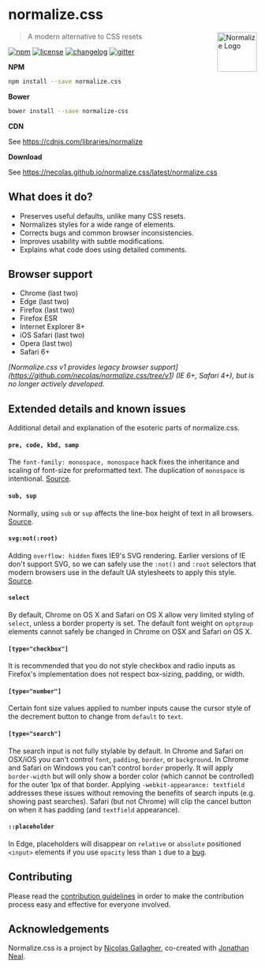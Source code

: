 # normalize.css

<a href="https://github.com/necolas/normalize.css"><img
  src="https://necolas.github.io/normalize.css/logo.svg" alt="Normalize Logo"
  width="80" height="80" align="right"></a>

> A modern alternative to CSS resets

[![npm][npm-image]][npm-url] [![license][license-image]][license-url]
[![changelog][changelog-image]][changelog-url]
[![gitter][gitter-image]][gitter-url]


**NPM**

```sh
npm install --save normalize.css
```

**Bower**

```sh
bower install --save normalize-css
```

**CDN**

See https://cdnjs.com/libraries/normalize

**Download**

See https://necolas.github.io/normalize.css/latest/normalize.css


## What does it do?

* Preserves useful defaults, unlike many CSS resets.
* Normalizes styles for a wide range of elements.
* Corrects bugs and common browser inconsistencies.
* Improves usability with subtle modifications.
* Explains what code does using detailed comments.


## Browser support

* Chrome (last two)
* Edge (last two)
* Firefox (last two)
* Firefox ESR
* Internet Explorer 8+
* iOS Safari (last two)
* Opera (last two)
* Safari 6+

*[Normalize.css v1 provides legacy browser support]
(https://github.com/necolas/normalize.css/tree/v1) (IE 6+, Safari 4+),
but is no longer actively developed.*


## Extended details and known issues

Additional detail and explanation of the esoteric parts of normalize.css.

#### `pre, code, kbd, samp`

The `font-family: monospace, monospace` hack fixes the inheritance and scaling
of font-size for preformatted text. The duplication of `monospace` is
intentional. [Source](https://en.wikipedia.org/wiki/User:Davidgothberg/Test59).

#### `sub, sup`

Normally, using `sub` or `sup` affects the line-box height of text in all
browsers. [Source](https://gist.github.com/413930).

#### `svg:not(:root)`

Adding `overflow: hidden` fixes IE9's SVG rendering. Earlier versions of IE
don't support SVG, so we can safely use the `:not()` and `:root` selectors that
modern browsers use in the default UA stylesheets to apply this style.
[Source](https://lists.w3.org/Archives/Public/public-svg-wg/2008JulSep/0339.html).

#### `select`

By default, Chrome on OS X and Safari on OS X allow very limited styling of
`select`, unless a border property is set. The default font weight on `optgroup`
elements cannot safely be changed in Chrome on OSX and Safari on OS X.

#### `[type="checkbox"]`

It is recommended that you do not style checkbox and radio inputs as Firefox's
implementation does not respect box-sizing, padding, or width.

#### `[type="number"]`

Certain font size values applied to number inputs cause the cursor style of the
decrement button to change from `default` to `text`.

#### `[type="search"]`

The search input is not fully stylable by default. In Chrome and Safari on
OSX/iOS you can't control `font`, `padding`, `border`, or `background`. In
Chrome and Safari on Windows you can't control `border` properly. It will apply
`border-width` but will only show a border color (which cannot be controlled)
for the outer 1px of that border. Applying `-webkit-appearance: textfield`
addresses these issues without removing the benefits of search inputs (e.g.
showing past searches). Safari (but not Chrome) will clip the cancel button on
when it has padding (and `textfield` appearance).

#### `::placeholder`

In Edge, placeholders will disappear on `relative` or `absolute` positioned
`<input>` elements if you use `opacity` less than `1` due to a [bug](https://developer.microsoft.com/en-us/microsoft-edge/platform/issues/3901363/).

## Contributing

Please read the [contribution guidelines](CONTRIBUTING.md) in order to make the
contribution process easy and effective for everyone involved.


## Acknowledgements

Normalize.css is a project by [Nicolas Gallagher](https://github.com/necolas),
co-created with [Jonathan Neal](https://github.com/jonathantneal).


[changelog-image]: https://img.shields.io/badge/changelog-md-blue.svg?style=flat-square
[changelog-url]: CHANGELOG.md
[license-image]: https://img.shields.io/npm/l/normalize.css.svg?style=flat-square
[license-url]: LICENSE.md
[npm-image]: https://img.shields.io/npm/v/normalize.css.svg?style=flat-square
[npm-url]: https://www.npmjs.com/package/normalize.css
[gitter-image]: https://img.shields.io/badge/chat-gitter-blue.svg?style=flat-square
[gitter-url]: https://gitter.im/necolas/normalize.css
